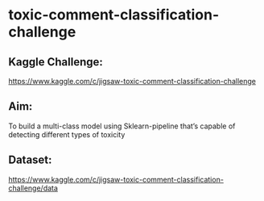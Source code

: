 # toxic-comment-classification-challenge

## **Kaggle Challenge:**

https://www.kaggle.com/c/jigsaw-toxic-comment-classification-challenge

## **Aim:**

To build a multi-class model using Sklearn-pipeline that’s capable of detecting different types of toxicity 

## **Dataset:**

https://www.kaggle.com/c/jigsaw-toxic-comment-classification-challenge/data
